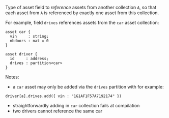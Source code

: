 Type of asset field to *reference* assets from another collection `A`, so that each asset from `A` is referenced by exactly one asset from this collection.

For example, field `drives` references assets from the `car` asset collection:
```archetype
asset car {
  vin     : string;
  nbdoors : nat = 0
}

asset driver {
  id     : address;
  drives : partition<car>
}
```

Notes:
* a `car` asset may only be added via the `drives` partition with for example:
```archetype
driver[a].drives.add({ vin : "1G1AF1F57A7192174" })
```
* straightforwardly adding in `car` collection fails at compilation
* two drivers cannot reference the same car
